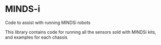 # MINDS-i
Code to assist with running MINDSi robots

This library contains code for running all the sensors sold with MINDSi kits, and examples for each chassis
